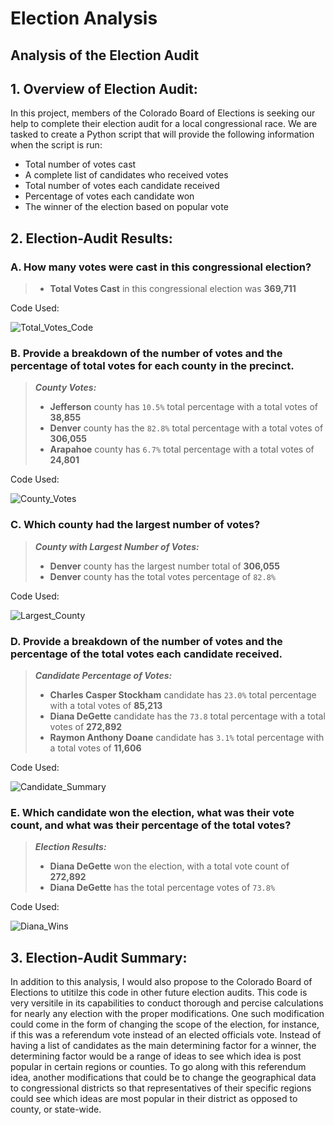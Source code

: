 # Election Analysis

## Analysis of the Election Audit
## 1. Overview of Election Audit:

In this project, members of the Colorado Board of Elections is seeking our help to complete their election audit for a local congressional race. We are tasked to create a Python script that will provide the following information when the script is run:

* Total number of votes cast
* A complete list of candidates who received votes
* Total number of votes each candidate received
* Percentage of votes each candidate won
* The winner of the election based on popular vote


## 2. Election-Audit Results:

### A. How many votes were cast in this congressional election?

> - **Total Votes Cast** in this congressional election was **369,711** 

Code Used:

![Total_Votes_Code](Resources/Total_Votes_Code.png) 

### B. Provide a breakdown of the number of votes and the percentage of total votes for each county in the precinct.
> ***County Votes:***
> - **Jefferson** county has `10.5%` total percentage with a total votes of **38,855**
> - **Denver** county has the `82.8%` total percentage with a total votes of **306,055**
> - **Arapahoe** county has `6.7%` total percentage with a total votes of **24,801**

Code Used:

![County_Votes](Resources/County_Votes.png)

### C. Which county had the largest number of votes?
> ***County with Largest Number of Votes:***
> - **Denver** county has the largest number total of **306,055**
> - **Denver** county has the total votes percentage of `82.8%`  

Code Used:

![Largest_County](Resources/Largest_County.png)

### D. Provide a breakdown of the number of votes and the percentage of the total votes each candidate received.
> ***Candidate Percentage of Votes:***
> - **Charles Casper Stockham** candidate has `23.0%` total percentage with a total votes of **85,213**
> - **Diana DeGette** candidate has the `73.8` total percentage with a total votes of **272,892**
> - **Raymon Anthony Doane** candidate has `3.1%` total percentage with a total votes of **11,606**

Code Used:

![Candidate_Summary](Resources/Candidate_Summary.png)

### E. Which candidate won the election, what was their vote count, and what was their percentage of the total votes?
> ***Election Results:***
> - **Diana DeGette** won the election, with a total vote count of **272,892**
> - **Diana DeGette** has the total percentage votes of `73.8%`  

Code Used:

![Diana_Wins](Resources/Diana_Wins.png)


## 3. Election-Audit Summary:

In addition to this analysis, I would also propose to the Colorado Board of Elections to utitilze this code in other future election audits. This code is very versitile in its capabilities to conduct thorough and percise calculations for nearly any election with the proper modifications. One such modification could come in the form of changing the scope of the election, for instance, if this was a referendum vote instead of an elected officials vote. Instead of having a list of candidates as the main determining factor for a winner, the determining factor would be a range of ideas to see which idea is post popular in certain regions or counties. To go along with this referendum idea, another modifications that could be to change the geographical data to congressional districts so that representatives of their specific regions could see which ideas are most popular in their district as opposed to county, or state-wide.  
